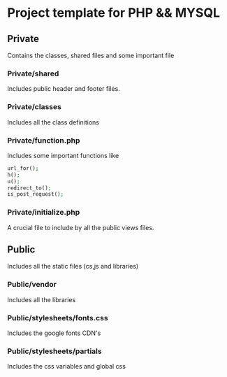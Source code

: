 # Project template for PHP && MYSQL

## Private

Contains the classes, shared files and some important file

### Private/shared

Includes public header and footer files.

### Private/classes

Includes all the class definitions

### Private/function.php

Includes some important functions like

```php
url_for();
h();
u();
redirect_to();
is_post_request();
```

### Private/initialize.php

A crucial file to include by all the public views files.

## Public

Includes all the static files (cs,js and libraries)

### Public/vendor

Includes all the libraries

### Public/stylesheets/fonts.css

Includes the google fonts CDN's

### Public/stylesheets/partials

Includes the css variables and global css
